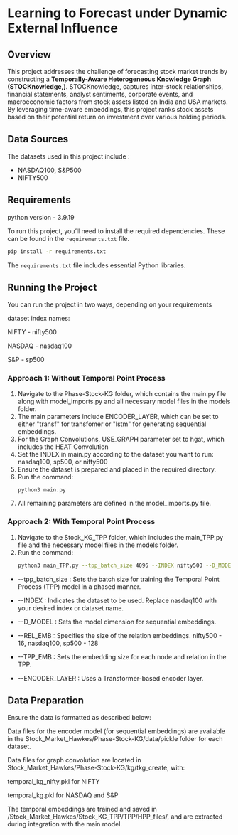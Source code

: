 # Learning to Forecast under Dynamic External Influence 

## Overview
This project addresses the challenge of forecasting stock market trends by constructing a **Temporally-Aware Heterogeneous Knowledge Graph (STOCKnowledge,)**. STOCKnowledge, captures inter-stock relationships, financial statements, analyst sentiments, corporate events, and macroeconomic factors from stock assets listed on India and USA markets. By leveraging time-aware embeddings, this project ranks stock assets based on their potential return on investment over various holding periods.

## Data Sources

The datasets used in this project include :
- NASDAQ100, S&P500 
- NIFTY500 

## Requirements

python version - 3.9.19

To run this project, you’ll need to install the required dependencies. These can be found in the `requirements.txt` file.

```bash
pip install -r requirements.txt
```
The `requirements.txt` file includes essential Python libraries.

## Running the Project

You can run the project in two ways, depending on your requirements

dataset index names: 

NIFTY - nifty500

NASDAQ - nasdaq100

S&P - sp500

### Approach 1: Without Temporal Point Process
1. Navigate to the Phase-Stock-KG folder, which contains the main.py file along with model_imports.py and all necessary model files in the models folder.
2. The main parameters include ENCODER_LAYER, which can be set to either "transf" for transfomer or "lstm" for generating sequential embeddings.
3. For the Graph Convolutions, USE_GRAPH parameter set to hgat, which includes the HEAT Convolution
4. Set the INDEX in main.py according to the dataset you want to run: nasdaq100, sp500, or nifty500
4. Ensure the dataset is prepared and placed in the required directory.
5. Run the command:
   ```bash
   python3 main.py 
   ```
6. All remaining parameters are defined in the model_imports.py file.


### Approach 2: With Temporal Point Process
1. Navigate to the Stock_KG_TPP folder, which includes the main_TPP.py file and the necessary model files in the models folder.
2. Run the command:
   ```bash
   python3 main_TPP.py --tpp_batch_size 4096 --INDEX nifty500 --D_MODEL 20 --REL_EMB 16 --TPP_EMB 128 --gpu 1 --ENCODER_LAYER transf
   ```
- --tpp_batch_size : Sets the batch size for training the Temporal Point Process (TPP) model in a phased manner.

- --INDEX : Indicates the dataset to be used. Replace nasdaq100 with your desired index or dataset name.

- --D_MODEL : Sets the model dimension for sequential embeddings.

- --REL_EMB : Specifies the size of the relation embeddings. nifty500 - 16, nasdaq100, sp500 - 128

- --TPP_EMB : Sets the embedding size for each node and relation in the TPP.

- --ENCODER_LAYER : Uses a Transformer-based encoder layer.

## Data Preparation

Ensure the data is formatted as described below:

Data files for the encoder model (for sequential embeddings) are available in the Stock_Market_Hawkes/Phase-Stock-KG/data/pickle folder for each dataset.

Data files for graph convolution are located in Stock_Market_Hawkes/Phase-Stock-KG/kg/tkg_create, with:

temporal_kg_nifty.pkl for NIFTY

temporal_kg.pkl for NASDAQ and S&P

The temporal embeddings are trained and saved in /Stock_Market_Hawkes/Stock_KG_TPP/TPP/HPP_files/, and are extracted during integration with the main model.

